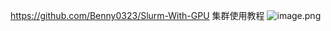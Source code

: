 https://github.com/Benny0323/Slurm-With-GPU 集群使用教程
![image.png](https://p1-juejin.byteimg.com/tos-cn-i-k3u1fbpfcp/0a8e2539f5624bcaab07adca22bbd122~tplv-k3u1fbpfcp-jj-mark:0:0:0:0:q75.image#?w=1476&h=643&s=116454&e=png&b=ddeaf6)
